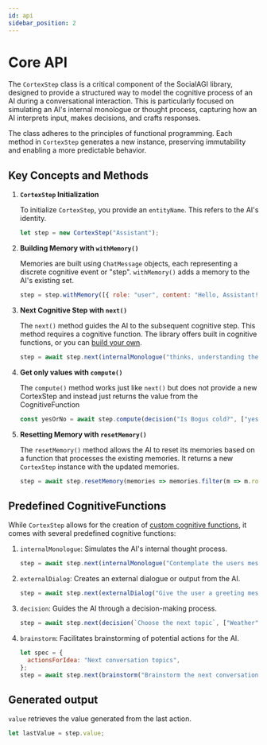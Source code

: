 ```yaml
---
id: api
sidebar_position: 2
---
```


# Core API

The `CortexStep` class is a critical component of the SocialAGI library, designed to provide a structured way to model the cognitive process of an AI during a conversational interaction. This is particularly focused on simulating an AI's internal monologue or thought process, capturing how an AI interprets input, makes decisions, and crafts responses.

The class adheres to the principles of functional programming. Each method in `CortexStep` generates a new instance, preserving immutability and enabling a more predictable behavior.

## Key Concepts and Methods

1. **`CortexStep` Initialization**

   To initialize `CortexStep`, you provide an `entityName`. This refers to the AI's identity.

   ```javascript
   let step = new CortexStep("Assistant");
   ```

2. **Building Memory with `withMemory()`**

   Memories are built using `ChatMessage` objects, each representing a discrete cognitive event or "step". `withMemory()` adds a memory to the AI's existing set.

   ```javascript
   step = step.withMemory([{ role: "user", content: "Hello, Assistant!" }]);
   ```

3. **Next Cognitive Step with `next()`**

   The `next()` method guides the AI to the subsequent cognitive step. This method requires a cognitive function. The library offers built in cognitive functions, or you can [build your own](actions).

   ```javascript
   step = await step.next(internalMonologue("thinks, understanding the user's message"));
   ```

4. **Get only values with `compute()`**

   The `compute()` method works just like `next()` but does not provide a new CortexStep and instead just returns the value from the CognitiveFunction

   ```javascript
   const yesOrNo = await step.compute(decision("Is Bogus cold?", ["yes", "no"]));
   ```

5. **Resetting Memory with `resetMemory()`**

   The `resetMemory()` method allows the AI to reset its memories based on a function that processes the existing memories. It returns a new `CortexStep` instance with the updated memories.

   ```javascript
   step = await step.resetMemory(memories => memories.filter(m => m.role !== "user"));
   ```


## Predefined CognitiveFunctions

While `CortexStep` allows for the creation of [custom cognitive functions](actions), it comes with several predefined cognitive functions:

1. `internalMonologue`: Simulates the AI's internal thought process.

   ```javascript
   step = await step.next(internalMonologue("Contemplate the users message"));
   ```

2. `externalDialog`: Creates an external dialogue or output from the AI.

   ```javascript
   step = await step.next(externalDialog("Give the user a greeting message"));
   ```

3. `decision`: Guides the AI through a decision-making process.

   ```javascript
   step = await step.next(decision(`Choose the next topic`, ["Weather", "News", "Sports"]));
   ```

4. `brainstorm`: Facilitates brainstorming of potential actions for the AI.

   ```javascript
   let spec = {
     actionsForIdea: "Next conversation topics",
   };
   step = await step.next(brainstorm("Brainstorm the next conversation topics"));
   ```

## Generated output

`value` retrieves the value generated from the last action.

```javascript
let lastValue = step.value;
```
